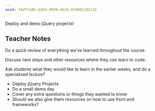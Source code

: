 ```yaml
---
uuid: 34df1a8b-d264-49d9-a61d-353b62c82c1b
---
```


Deploy and demo jQuery projects!

## Teacher Notes

Do a quick review of everything we've learned throughout the course.

Discuss next steps and other resources where they can learn to code.

Ask students what they would like to learn in the earlier weeks, and do a specialized lecture?

- Deploy jQuery Projects
- Do a small demo day
- Cover any extra questions or things they wanted to know
- Should we also give them resources on how to use front end frameworks?
